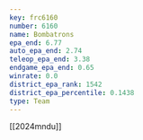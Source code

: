 ```yaml
---
key: frc6160
number: 6160
name: Bombatrons
epa_end: 6.77
auto_epa_end: 2.74
teleop_epa_end: 3.38
endgame_epa_end: 0.65
winrate: 0.0
district_epa_rank: 1542
district_epa_percentile: 0.1438
type: Team
---
```

[[2024mndu]]
